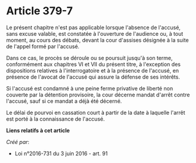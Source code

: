 # Article 379-7

Le  présent chapitre n'est pas applicable lorsque l'absence de l'accusé,  sans excuse valable, est constatée à l'ouverture de
l'audience ou, à  tout moment, au cours des débats, devant la cour d'assises désignée à la  suite de l'appel formé par
l'accusé.

Dans ce cas, le procès se déroule ou se  poursuit jusqu'à son terme, conformément aux chapitres VI et VII du  présent titre,
à l'exception des dispositions relatives à  l'interrogatoire et à la présence de l'accusé, en présence de l'avocat  de
l'accusé qui assure la défense de ses intérêts.

Si l'accusé est condamné à une peine ferme  privative de liberté non couverte par la détention provisoire, la cour  décerne
mandat d'arrêt contre l'accusé, sauf si ce mandat a déjà été  décerné.

Le délai de pourvoi en cassation court à partir de la date à laquelle l'arrêt est porté à la connaissance de l'accusé.

**Liens relatifs à cet article**

_Créé par_:

  - Loi n°2016-731 du 3 juin 2016 - art. 91
